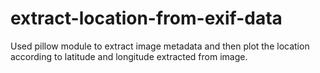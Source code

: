 # extract-location-from-exif-data
Used pillow module to extract image metadata and then plot the location according to latitude and longitude extracted from image.
